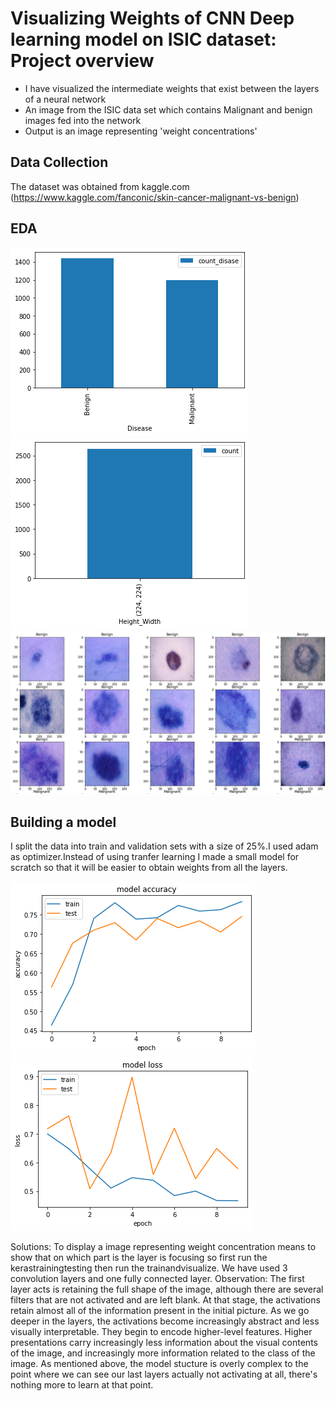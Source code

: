 # Visualizing Weights of CNN Deep learning model on ISIC dataset: Project overview
* I have visualized the intermediate weights that exist between the layers of a neural network
* An image from the ISIC data set which contains Malignant and benign images fed into the network
* Output is an image representing 'weight concentrations'
## Data Collection
The dataset was obtained from kaggle.com (https://www.kaggle.com/fanconic/skin-cancer-malignant-vs-benign)
## EDA

![alt text](https://github.com/nins15/Visualizing-Weights-of-CNN-model-on-ISIC-dataset/blob/master/Disease.png "Disease")
![alt text](https://github.com/nins15/Visualizing-Weights-of-CNN-model-on-ISIC-dataset/blob/master/Height_width.png "Size")
![alt text](https://github.com/nins15/Visualizing-Weights-of-CNN-model-on-ISIC-dataset/blob/master/Sampleimages.png "sampleimages")

## Building a model
I split the data into train and validation sets with a size of 25%.I used adam as optimizer.Instead of using tranfer learning I made a small model for scratch so that it will be easier to obtain weights from all the layers.




![alt text](https://github.com/nins15/Visualizing-Weights-of-CNN-model-on-ISIC-dataset/blob/master/ISICaccuracy.png "Accuracy")
![alt text](https://github.com/nins15/Visualizing-Weights-of-CNN-model-on-ISIC-dataset/blob/master/ISICloss.png "Loss")



Solutions:
To display a image representing weight concentration means to show that on which part is the layer is focusing
so first run the kerastrainingtesting then run the trainandvisualize.
We have used 3 convolution layers and one fully connected layer.
Observation:
The first layer acts is retaining the full shape of the image, although there are several filters that are not activated and are left blank. At that stage, the activations retain almost all of the information present in the initial picture.
 As we go deeper in the layers, the activations become increasingly abstract and less visually interpretable. They begin to encode higher-level features. Higher presentations carry increasingly less information about the visual contents of the image, and increasingly more information related to the class of the image.
As mentioned above, the model stucture is overly complex to the point where we can see our last layers actually not activating at all, there's nothing more to learn at that point.

